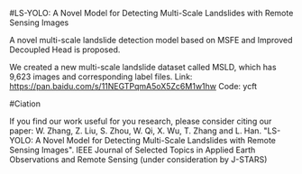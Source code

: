 #LS-YOLO: A Novel Model for Detecting Multi-Scale Landslides with Remote Sensing Images

A novel multi-scale landslide detection model based on MSFE and Improved Decoupled Head is proposed.

We created a new multi-scale landslide dataset called MSLD, which has 9,623 images and corresponding label files.
Link: https://pan.baidu.com/s/11NEGTPqmA5oX5Zc6M1w1hw
Code: ycft

#Ciation

If you find our work useful for you research, please consider citing our paper:
W. Zhang, Z. Liu, S. Zhou, W. Qi, X. Wu, T. Zhang and L. Han. "LS-YOLO: A Novel Model for Detecting Multi-Scale Landslides with Remote Sensing Images". IEEE Journal of Selected Topics in Applied Earth Observations and Remote Sensing (under consideration by J-STARS)
